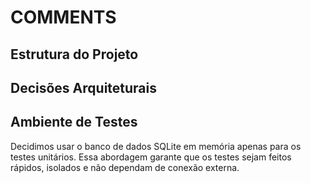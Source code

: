 # COMMENTS

## Estrutura do Projeto


## Decisões Arquiteturais


## Ambiente de Testes
Decidimos usar o banco de dados SQLite em memória apenas para os testes unitários. Essa abordagem garante que os testes sejam feitos rápidos, isolados e não dependam de conexão externa.
